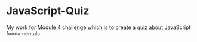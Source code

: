 # JavaScript-Quiz
My work for Module 4 challenge which is to create a quiz about JavaScript fundamentals.
